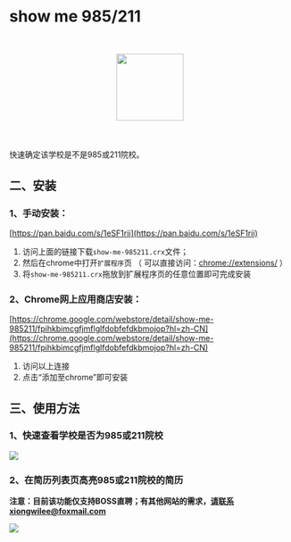 # show me 985/211

<center style="margin: 50px">
<img src="http://img003.qufenqi.com/products/99/d2/99d2635a89e4164ba759f82cd6cb7533.png" width="120px">
</center>

快速确定该学校是不是985或211院校。

## 二、安装

### 1、手动安装：

[https://pan.baidu.com/s/1eSF1rii](https://pan.baidu.com/s/1eSF1rii)

1. 访问上面的链接下载`show-me-985211.crx`文件；
2. 然后在chrome中打开`扩展程序`页 （ 可以直接访问：[chrome://extensions/](chrome://extensions/) ）
3. 将`show-me-985211.crx`拖放到扩展程序页的任意位置即可完成安装

### 2、Chrome网上应用商店安装：

[https://chrome.google.com/webstore/detail/show-me-985211/fpihkbimcgfjmflglfdobfefdkbmojop?hl=zh-CN](https://chrome.google.com/webstore/detail/show-me-985211/fpihkbimcgfjmflglfdobfefdkbmojop?hl=zh-CN)

1. 访问以上连接
2. 点击“添加至chrome”即可安装

## 三、使用方法

### 1、快速查看学校是否为985或211院校

![](http://img003.qufenqi.com/products/d8/42/d84292653e7e0b239eb8e0521e253858.gif)

### 2、在简历列表页高亮985或211院校的简历

**注意：目前该功能仅支持BOSS直聘；有其他网站的需求，请联系xiongwilee@foxmail.com**

![](http://img003.qufenqi.com/products/d1/52/d1529f5c5a4f82df6c31b651123e6d25.gif)